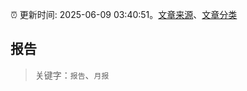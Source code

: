 :alarm_clock: 更新时间: 2025-06-09 03:40:51。[文章来源](/README.md)、[文章分类](/TAGS.md)

## 报告


> 关键字：`报告`、`月报`



